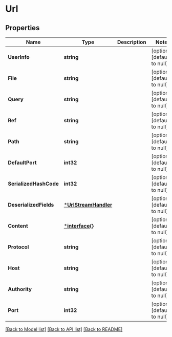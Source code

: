 # Url

## Properties
Name | Type | Description | Notes
------------ | ------------- | ------------- | -------------
**UserInfo** | **string** |  | [optional] [default to null]
**File** | **string** |  | [optional] [default to null]
**Query** | **string** |  | [optional] [default to null]
**Ref** | **string** |  | [optional] [default to null]
**Path** | **string** |  | [optional] [default to null]
**DefaultPort** | **int32** |  | [optional] [default to null]
**SerializedHashCode** | **int32** |  | [optional] [default to null]
**DeserializedFields** | [***UrlStreamHandler**](URLStreamHandler.md) |  | [optional] [default to null]
**Content** | [***interface{}**](interface{}.md) |  | [optional] [default to null]
**Protocol** | **string** |  | [optional] [default to null]
**Host** | **string** |  | [optional] [default to null]
**Authority** | **string** |  | [optional] [default to null]
**Port** | **int32** |  | [optional] [default to null]

[[Back to Model list]](../README.md#documentation-for-models) [[Back to API list]](../README.md#documentation-for-api-endpoints) [[Back to README]](../README.md)


